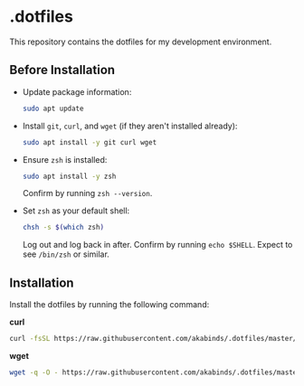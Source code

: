 # .dotfiles

This repository contains the dotfiles for my development environment.

## Before Installation

- Update package information:
    ```sh
    sudo apt update
    ```

- Install `git`, `curl`, and `wget` (if they aren't installed already):
    ```sh
    sudo apt install -y git curl wget
    ```

- Ensure `zsh` is installed:
    ```sh
    sudo apt install -y zsh
    ```
    Confirm by running `zsh --version`.

- Set `zsh` as your default shell:
    ```sh
    chsh -s $(which zsh)
    ```
    Log out and log back in after. Confirm by running `echo $SHELL`. Expect to see `/bin/zsh` or similar.


## Installation

Install the dotfiles by running the following command:

**curl**
```sh
curl -fsSL https://raw.githubusercontent.com/akabinds/.dotfiles/master/install.sh | zsh
```

**wget**
```sh
wget -q -O - https://raw.githubusercontent.com/akabinds/.dotfiles/master/install.sh | zsh
```
